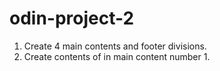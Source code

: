 # odin-project-2

1. Create 4 main contents and footer divisions.
2. Create contents of in main content number 1.